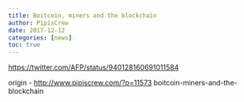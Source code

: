```yaml
---
title: Boitcoin, miners and the blockchain
author: PipisCrew
date: 2017-12-12
categories: [news]
toc: true
---
```


https://twitter.com/AFP/status/940128160691011584

origin - http://www.pipiscrew.com/?p=11573 boitcoin-miners-and-the-blockchain